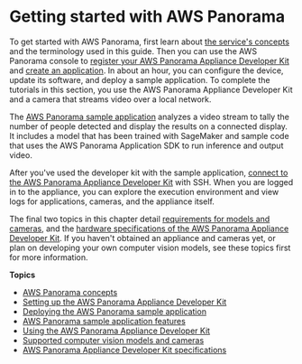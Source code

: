# Getting started with AWS Panorama<a name="panorama-gettingstarted"></a>

To get started with AWS Panorama, first learn about [the service's concepts](gettingstarted-concepts.md) and the terminology used in this guide\. Then you can use the AWS Panorama console to [register your AWS Panorama Appliance Developer Kit](gettingstarted-setup.md) and [create an application](gettingstarted-deploy.md)\. In about an hour, you can configure the device, update its software, and deploy a sample application\. To complete the tutorials in this section, you use the AWS Panorama Appliance Developer Kit and a camera that streams video over a local network\.

The [AWS Panorama sample application](gettingstarted-code.md) analyzes a video stream to tally the number of people detected and display the results on a connected display\. It includes a model that has been trained with SageMaker and sample code that uses the AWS Panorama Application SDK to run inference and output video\.

After you've used the developer kit with the sample application, [connect to the AWS Panorama Appliance Developer Kit](gettingstarted-devkit.md) with SSH\. When you are logged in to the appliance, you can explore the execution environment and view logs for applications, cameras, and the appliance itself\.

The final two topics in this chapter detail [requirements for models and cameras](gettingstarted-compatibility.md), and the [hardware specifications of the AWS Panorama Appliance Developer Kit](gettingstarted-hardware.md)\. If you haven't obtained an appliance and cameras yet, or plan on developing your own computer vision models, see these topics first for more information\.

**Topics**
+ [AWS Panorama concepts](gettingstarted-concepts.md)
+ [Setting up the AWS Panorama Appliance Developer Kit](gettingstarted-setup.md)
+ [Deploying the AWS Panorama sample application](gettingstarted-deploy.md)
+ [AWS Panorama sample application features](gettingstarted-code.md)
+ [Using the AWS Panorama Appliance Developer Kit](gettingstarted-devkit.md)
+ [Supported computer vision models and cameras](gettingstarted-compatibility.md)
+ [AWS Panorama Appliance Developer Kit specifications](gettingstarted-hardware.md)